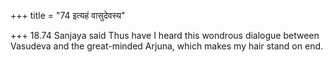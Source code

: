 +++
title = "74 इत्यहं वासुदेवस्य"

+++
18.74 Sanjaya said Thus have I heard this wondrous dialogue between
Vasudeva and the great-minded Arjuna, which makes my hair stand on end.
